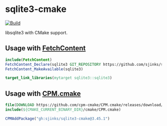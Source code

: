 # sqlite3-cmake

[![Build](https://github.com/sjinks/sqlite3-cmake/actions/workflows/build.yml/badge.svg)](https://github.com/sjinks/sqlite3-cmake/actions/workflows/build.yml)

libsqlite3 with CMake support.

## Usage with [FetchContent](https://cmake.org/cmake/help/latest/module/FetchContent.html)

```cmake
include(FetchContent)
FetchContent_Declare(sqlite3 GIT_REPOSITORY https://github.com/sjinks/sqlite3-cmake GIT_TAG v3.45.1)
FetchContent_MakeAvailable(sqlite3)

target_link_libraries(mytarget sqlite3::sqlite3)
```

## Usage with [CPM.cmake](https://github.com/cpm-cmake/CPM.cmake)

```cmake
file(DOWNLOAD https://github.com/cpm-cmake/CPM.cmake/releases/download/v0.40.4/CPM.cmake ${CMAKE_CURRENT_BINARY_DIR}/cmake/CPM.cmake)
include(${CMAKE_CURRENT_BINARY_DIR}/cmake/CPM.cmake)

CPMAddPackage("gh:sjinks/sqlite3-cmake@3.45.1")
```
